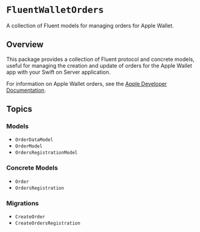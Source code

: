 # ``FluentWalletOrders``

A collection of Fluent models for managing orders for Apple Wallet.

## Overview

This package provides a collection of Fluent protocol and concrete models, useful for managing the creation and update of orders for the Apple Wallet app with your Swift on Server application.

For information on Apple Wallet orders, see the [Apple Developer Documentation](https://developer.apple.com/documentation/walletorders).

## Topics

### Models

- ``OrderDataModel``
- ``OrderModel``
- ``OrdersRegistrationModel``

### Concrete Models

- ``Order``
- ``OrdersRegistration``

### Migrations

- ``CreateOrder``
- ``CreateOrdersRegistration``
